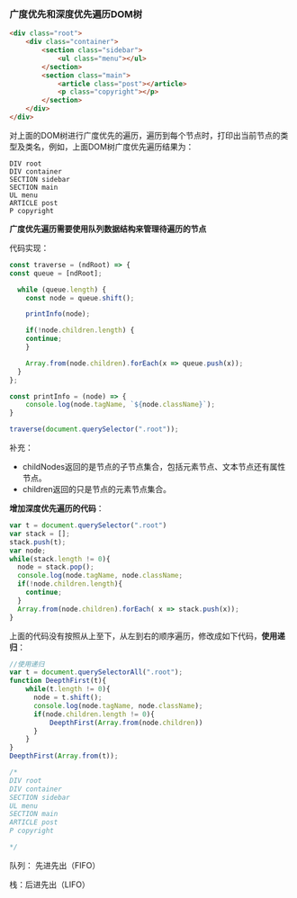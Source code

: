 ### 广度优先和深度优先遍历DOM树

```html
<div class="root">
    <div class="container">
        <section class="sidebar">
            <ul class="menu"></ul>
        </section>
        <section class="main">
            <article class="post"></article>
            <p class="copyright"></p>
        </section>
    </div>
</div>
```

对上面的DOM树进行广度优先的遍历，遍历到每个节点时，打印出当前节点的类型及类名，例如，上面DOM树广度优先遍历结果为：

```
DIV root
DIV container
SECTION sidebar
SECTION main
UL menu
ARTICLE post
P copyright
```

__广度优先遍历需要使用队列数据结构来管理待遍历的节点__

代码实现：

```javascript
const traverse = (ndRoot) => {
const queue = [ndRoot];

  while (queue.length) {
    const node = queue.shift();

    printInfo(node);

    if(!node.children.length) {
    continue;
    }

    Array.from(node.children).forEach(x => queue.push(x));
  }
};

const printInfo = (node) => {
	console.log(node.tagName, `${node.className}`);
}

traverse(document.querySelector(".root"));
```

补充：

- childNodes返回的是节点的子节点集合，包括元素节点、文本节点还有属性节点。
- children返回的只是节点的元素节点集合。



__增加深度优先遍历的代码__：

```javascript
var t = document.querySelector(".root")
var stack = [];
stack.push(t);
var node;
while(stack.length != 0){
  node = stack.pop();
  console.log(node.tagName, node.className;
  if(!node.children.length){
    continue;
  } 
  Array.from(node.children).forEach( x => stack.push(x));
}
```

上面的代码没有按照从上至下，从左到右的顺序遍历，修改成如下代码，__使用递归__：

```javascript
//使用递归
var t = document.querySelectorAll(".root");
function DeepthFirst(t){			
	while(t.length != 0){
      node = t.shift();
      console.log(node.tagName, node.className);
      if(node.children.length != 0){
          DeepthFirst(Array.from(node.children))
      } 
	}
}
DeepthFirst(Array.from(t));

/*
DIV root
DIV container
SECTION sidebar
UL menu
SECTION main
ARTICLE post
P copyright

*/
```



队列： 先进先出（FIFO）

栈：后进先出（LIFO）